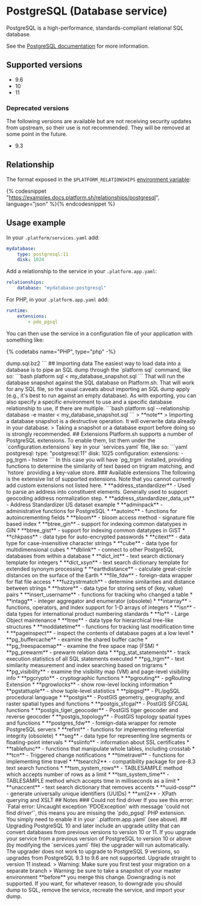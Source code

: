 # PostgreSQL (Database service)

PostgreSQL is a high-performance, standards-compliant relational SQL database.

See the [PostgreSQL documentation](https://www.postgresql.org/docs/9.6/index.html) for more information.

## Supported versions

* 9.6
* 10
* 11

### Deprecated versions

The following versions are available but are not receiving security updates from upstream, so their use is not recommended. They will be removed at some point in the future.

* 9.3

## Relationship

The format exposed in the ``$PLATFORM_RELATIONSHIPS`` [environment variable](/development/variables.md#platformsh-provided-variables):

{% codesnippet "https://examples.docs.platform.sh/relationships/postgresql", language="json" %}{% endcodesnippet %}

## Usage example

In your `.platform/services.yaml` add:

```yaml
mydatabase:
    type: postgresql:11
    disk: 1024
```

Add a relationship to the service in your ``.platform.app.yaml``:

```yaml
relationships:
    database: "mydatabase:postgresql"
```

For PHP, in your `.platform.app.yaml` add:

```yaml
runtime:
    extensions:
        - pdo_pgsql
```

You can then use the service in a configuration file of your application with something like:



{% codetabs name="PHP", type="php" -%}
<?php
// This assumes a fictional application with an array named $settings.
if (getenv('PLATFORM_RELATIONSHIPS')) {
	$relationships = json_decode(base64_decode($relationships), TRUE);

	// For a relationship named 'database' referring to one endpoint.
	if (!empty($relationships['database'])) {
		foreach ($relationships['database'] as $endpoint) {
			$settings['database_driver'] = 'pdo_' . $endpoint['scheme'];
			$settings['database_host'] = $endpoint['host'];
			$settings['database_name'] = $endpoint['path'];
			$settings['database_port'] = $endpoint['port'];
			$settings['database_user'] = $endpoint['user'];
			$settings['database_password'] = $endpoint['password'];
			break;
		}
	}
}
{%- language name="Python", type="py" -%}
relationships = os.getenv('PLATFORM_RELATIONSHIPS')
if relationships:
    relationships = json.loads(base64.b64decode(relationships).decode('utf-8'))
    db_settings = relationships['database'][0]
    DATABASES = {
        "default": {
            'ENGINE': 'django.db.backends.postgresql',
            'NAME': db_settings['path'],
            'USER': db_settings['username'],
            'PASSWORD': db_settings['password'],
            'HOST': db_settings['host'],
            'PORT': db_settings['port'],
        }
    }
{%- language name="NodeJS", type="js" -%}
// Using the Platform.sh JS helper library: https://github.com/platformsh/platformsh-nodejs-helper

var config = require("platformsh").config();

if (config.relationships != null) {
  var db = config.relationships.first_db[0]

  const connObj = {
      user: database.username,
      database: database.path,
      password: database.password,
      host: database.host
  };

  const pg = require('pg');

  pg.connectAsync(connObj)...;
}

{%- language name="Go", type="go" -%}
// Using the Platform.sh Go helper library: https://github.com/platformsh/gohelper

dbString, err := pi.SqlDsn("database")
if (err != nil) {
  panic(err)
}

db, err := sql.Open("postgres", dbString)
if (err != nil) {
  panic(err)
}
{%- endcodetabs %}

## Exporting data

The easiest way to download all data in a PostgreSQL instance is with the Platform CLI.  If you have a single SQL database, the following command will export all data using the `pg_dump` command to a local file:

```bash
platform db:dump
```

If you have multiple SQL databases it will prompt you which one to export. You can also specify one by relationship name explicitly:

```bash
platform db:dump --relationship database
```

By default the file will be uncompressed. If you want to compress it, use the `--gzip` (`-z`) option:

```bash
platform db:dump --gzip
```

You can use the `--stdout` option to pipe the result to another command. For example, if you want to create a bzip2-compressed file, you can run:

```bash
platform db:dump --stdout | bzip2 > dump.sql.bz2
```

## Importing data

The easiest way to load data into a database is to pipe an SQL dump through the `platform sql` command, like so:

```bash
platform sql < my_database_snapshot.sql
```

That will run the database snapshot against the SQL database on Platform.sh.  That will work for any SQL file, so the usual caveats about importing an SQL dump apply (e.g., it's best to run against an empty database).  As with exporting, you can also specify a specific environment to use and a specific database relationship to use, if there are multiple.

```bash
platform sql --relationship database -e master < my_database_snapshot.sql
```

> **note**
> Importing a database snapshot is a destructive operation. It will overwrite data already in your database.
> Taking a snapshot or a database export before doing so is strongly recommended.

## Extensions

Platform.sh supports a number of PostgreSQL extensions.  To enable them, list them under the `configuration.extensions` key in your `services.yaml` file, like so:

```yaml
postgresql:
    type: "postgresql:11"
    disk: 1025
    configuration:
        extensions:
            - pg_trgm
            - hstore
```

In this case you will have `pg_trgm` installed, providing functions to determine the similarity of text based on trigram matching, and `hstore` providing a key-value store.

### Available extensions

The following is the extensive list of supported extensions. Note that you cannot currently add custom
extensions not listed here.

* **address_standardizer** - Used to parse an address into constituent elements. Generally used to support geocoding address normalization step.
* **address_standardizer_data_us** - Address Standardizer US dataset example
* **adminpack** - administrative functions for PostgreSQL
* **autoinc** - functions for autoincrementing fields
* **bloom** - bloom access method - signature file based index
* **btree_gin** - support for indexing common datatypes in GIN
* **btree_gist** - support for indexing common datatypes in GiST
* **chkpass** - data type for auto-encrypted passwords
* **citext** - data type for case-insensitive character strings
* **cube** - data type for multidimensional cubes
* **dblink** - connect to other PostgreSQL databases from within a database
* **dict_int** - text search dictionary template for integers
* **dict_xsyn** - text search dictionary template for extended synonym processing
* **earthdistance** - calculate great-circle distances on the surface of the Earth
* **file_fdw** - foreign-data wrapper for flat file access
* **fuzzystrmatch** - determine similarities and distance between strings
* **hstore** - data type for storing sets of (key, value) pairs
* **insert_username** - functions for tracking who changed a table
* **intagg** - integer aggregator and enumerator (obsolete)
* **intarray** - functions, operators, and index support for 1-D arrays of integers
* **isn** - data types for international product numbering standards
* **lo** - Large Object maintenance
* **ltree** - data type for hierarchical tree-like structures
* **moddatetime** - functions for tracking last modification time
* **pageinspect** - inspect the contents of database pages at a low level
* **pg_buffercache** - examine the shared buffer cache
* **pg_freespacemap** - examine the free space map (FSM)
* **pg_prewarm** - prewarm relation data
* **pg_stat_statements** - track execution statistics of all SQL statements executed
* **pg_trgm** - text similarity measurement and index searching based on trigrams
* **pg_visibility** - examine the visibility map (VM) and page-level visibility info
* **pgcrypto** - cryptographic functions
* **pgrouting** - pgRouting Extension
* **pgrowlocks** - show row-level locking information
* **pgstattuple** - show tuple-level statistics
* **plpgsql** - PL/pgSQL procedural language
* **postgis** - PostGIS geometry, geography, and raster spatial types and functions
* **postgis_sfcgal** - PostGIS SFCGAL functions
* **postgis_tiger_geocoder** - PostGIS tiger geocoder and reverse geocoder
* **postgis_topology** - PostGIS topology spatial types and functions
* **postgres_fdw** - foreign-data wrapper for remote PostgreSQL servers
* **refint** - functions for implementing referential integrity (obsolete)
* **seg** - data type for representing line segments or floating-point intervals
* **sslinfo** - information about SSL certificates
* **tablefunc** - functions that manipulate whole tables, including crosstab
* **tcn** - Triggered change notifications
* **timetravel** - functions for implementing time travel
* **tsearch2** - compatibility package for pre-8.3 text search functions
* **tsm_system_rows** - TABLESAMPLE method which accepts number of rows as a limit
* **tsm_system_time** - TABLESAMPLE method which accepts time in milliseconds as a limit
* **unaccent** - text search dictionary that removes accents
* **uuid-ossp** - generate universally unique identifiers (UUIDs)
* **xml2** - XPath querying and XSLT

## Notes

### Could not find driver

If you see this error: `Fatal error: Uncaught exception 'PDOException' with message 'could not find driver'`, this means you are missing the `pdo_pgsql` PHP extension. You simply need to enable it in your `.platform.app.yaml` (see above).

## Upgrading

PostgreSQL 10 and later include an upgrade utility that can convert databases from previous versions to version 10 or 11.  If you upgrade your service from a previous version of PostgreSQL to version 10 or above (by modifying the `services.yaml` file) the upgrader will run automatically.

The upgrader does not work to upgrade to PostgreSQL 9 versions, so upgrades from PostgreSQL 9.3 to 9.6 are not supported.  Upgrade straight to version 11 instead.

> Warning: Make sure you first test your migration on a separate branch
> Warning: be sure to take a snapshot of your master environment **before** you merge this change.

Downgrading is not supported. If you want, for whatever reason, to downgrade you should dump to SQL, remove the service, recreate the service, and import your dump.

